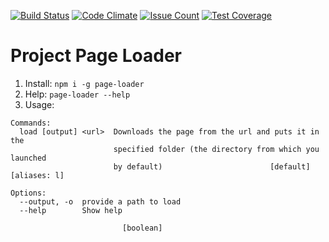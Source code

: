 [![Build Status](https://travis-ci.org/antonshwab/project-lvl3-s100.svg?branch=master)](https://travis-ci.org/antonshwab/project-lvl3-s100)
[![Code Climate](https://codeclimate.com/github/antonshwab/project-lvl3-s100/badges/gpa.svg)](https://codeclimate.com/github/antonshwab/project-lvl3-s100)
[![Issue Count](https://codeclimate.com/github/antonshwab/project-lvl3-s100/badges/issue_count.svg)](https://codeclimate.com/github/antonshwab/project-lvl3-s100)
[![Test Coverage](https://codeclimate.com/github/antonshwab/project-lvl3-s100/badges/coverage.svg)](https://codeclimate.com/github/antonshwab/project-lvl3-s100/coverage)

# Project Page Loader

1. Install: `npm i -g page-loader`
2. Help: `page-loader --help`
3. Usage:

```
Commands:
  load [output] <url>  Downloads the page from the url and puts it in the
                       specified folder (the directory from which you launched
                       by default)                        [default] [aliases: l]

Options:
  --output, -o  provide a path to load
  --help        Show help                       
  
                         [boolean]
```

